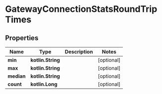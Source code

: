 
# GatewayConnectionStatsRoundTripTimes

## Properties
Name | Type | Description | Notes
------------ | ------------- | ------------- | -------------
**min** | **kotlin.String** |  |  [optional]
**max** | **kotlin.String** |  |  [optional]
**median** | **kotlin.String** |  |  [optional]
**count** | **kotlin.Long** |  |  [optional]



